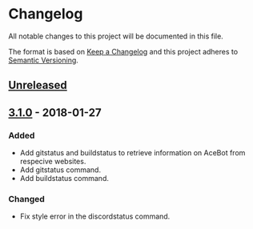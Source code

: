# Changelog
All notable changes to this project will be documented in this file.

The format is based on [Keep a Changelog](http://keepachangelog.com/en/1.0.0/)
and this project adheres to [Semantic Versioning](http://semver.org/spec/v2.0.0.html).

## [Unreleased]

<!-- 
## [NEW] - YYYY-MM-DD
### Added
- Add here.

### Changed
- Change here.

## Removed
- Remove here.
-->

## [3.1.0] - 2018-01-27
### Added
- Add gitstatus and buildstatus to retrieve information on AceBot from respecive websites.
- Add gitstatus command.
- Add buildstatus command.

### Changed
- Fix style error in the discordstatus command.

<!-- [NEW]: http://github.com/olivierlacan/keep-a-changelog/compare/vOLD...vNEW -->
[Unreleased]: http://github.com/Aceheliflyer/AceBot/compare/v3.1.0...HEAD
[3.1.0]: http://github.com/Aceheliflyer/AceBot/compare/v3.1.0...master
